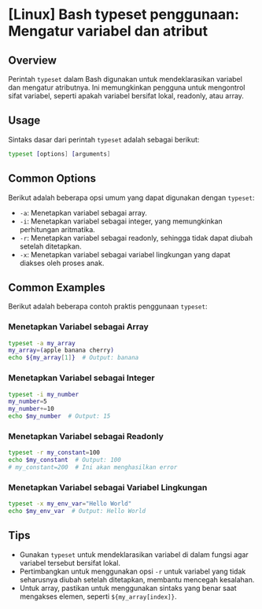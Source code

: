 # [Linux] Bash typeset penggunaan: Mengatur variabel dan atribut

## Overview
Perintah `typeset` dalam Bash digunakan untuk mendeklarasikan variabel dan mengatur atributnya. Ini memungkinkan pengguna untuk mengontrol sifat variabel, seperti apakah variabel bersifat lokal, readonly, atau array.

## Usage
Sintaks dasar dari perintah `typeset` adalah sebagai berikut:

```bash
typeset [options] [arguments]
```

## Common Options
Berikut adalah beberapa opsi umum yang dapat digunakan dengan `typeset`:

- `-a`: Menetapkan variabel sebagai array.
- `-i`: Menetapkan variabel sebagai integer, yang memungkinkan perhitungan aritmatika.
- `-r`: Menetapkan variabel sebagai readonly, sehingga tidak dapat diubah setelah ditetapkan.
- `-x`: Menetapkan variabel sebagai variabel lingkungan yang dapat diakses oleh proses anak.

## Common Examples
Berikut adalah beberapa contoh praktis penggunaan `typeset`:

### Menetapkan Variabel sebagai Array
```bash
typeset -a my_array
my_array=(apple banana cherry)
echo ${my_array[1]}  # Output: banana
```

### Menetapkan Variabel sebagai Integer
```bash
typeset -i my_number
my_number=5
my_number+=10
echo $my_number  # Output: 15
```

### Menetapkan Variabel sebagai Readonly
```bash
typeset -r my_constant=100
echo $my_constant  # Output: 100
# my_constant=200  # Ini akan menghasilkan error
```

### Menetapkan Variabel sebagai Variabel Lingkungan
```bash
typeset -x my_env_var="Hello World"
echo $my_env_var  # Output: Hello World
```

## Tips
- Gunakan `typeset` untuk mendeklarasikan variabel di dalam fungsi agar variabel tersebut bersifat lokal.
- Pertimbangkan untuk menggunakan opsi `-r` untuk variabel yang tidak seharusnya diubah setelah ditetapkan, membantu mencegah kesalahan.
- Untuk array, pastikan untuk menggunakan sintaks yang benar saat mengakses elemen, seperti `${my_array[index]}`.